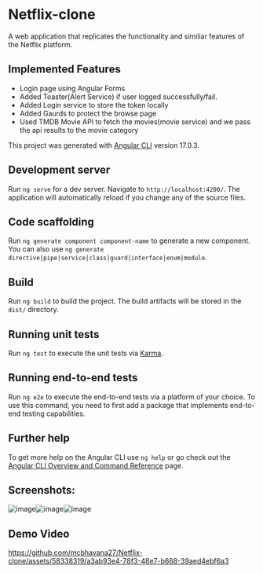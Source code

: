# Netflix-clone

 A web application that replicates the functionality and similiar features of the Netflix platform.

## Implemented Features
- Login page using Angular Forms
- Added Toaster(Alert Service) if user logged successfully/fail.
- Added Login service to store the token locally
- Added Gaurds to protect the browse page
- Used TMDB Movie API to fetch the movies(movie service) and we pass the api results to the movie category

This project was generated with [Angular CLI](https://github.com/angular/angular-cli) version 17.0.3.

## Development server

Run `ng serve` for a dev server. Navigate to `http://localhost:4200/`. The application will automatically reload if you change any of the source files.

## Code scaffolding

Run `ng generate component component-name` to generate a new component. You can also use `ng generate directive|pipe|service|class|guard|interface|enum|module`.

## Build

Run `ng build` to build the project. The build artifacts will be stored in the `dist/` directory.

## Running unit tests

Run `ng test` to execute the unit tests via [Karma](https://karma-runner.github.io).

## Running end-to-end tests

Run `ng e2e` to execute the end-to-end tests via a platform of your choice. To use this command, you need to first add a package that implements end-to-end testing capabilities.

## Further help

To get more help on the Angular CLI use `ng help` or go check out the [Angular CLI Overview and Command Reference](https://angular.io/cli) page.

## Screenshots:
![image](https://github.com/mcbhavana27/Netflix-clone/assets/58338319/57e85857-7d90-48a8-b852-d07c95593f7c)![image](https://github.com/mcbhavana27/Netflix-clone/assets/58338319/1e89f78a-59c9-4b2e-87e5-8475192dc1ed)![image](https://github.com/mcbhavana27/Netflix-clone/assets/58338319/abe0f6eb-5f3b-4b96-9c1f-67b583abbe05)

## Demo Video

https://github.com/mcbhavana27/Netflix-clone/assets/58338319/a3ab93e4-78f3-48e7-b668-39aed4ebf6a3

